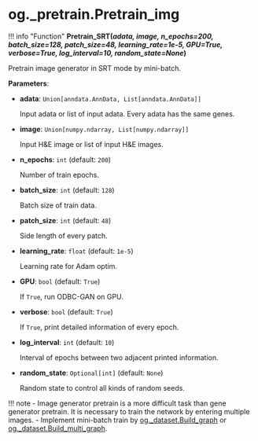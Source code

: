 # og._pretrain.Pretrain_img

!!! info "Function"
    <b>Pretrain_SRT(<i>adata, image, n_epochs=200, batch_size=128, patch_size=48, learning_rate=1e-5, GPU=True, verbose=True, log_interval=10, random_state=None</i>)</b>

Pretrain image generator in SRT mode by mini-batch.

**Parameters**:

- **adata**: `Union[anndata.AnnData, List[anndata.AnnData]]`

    Input adata or list of input adata. Every adata has the same genes.

- **image**: `Union[numpy.ndarray, List[numpy.ndarray]]`

    Input H&E image or list of input H&E images.

- **n_epochs**: `int` (default: `200`)

    Number of train epochs.

- **batch_size**: `int` (default: `128`)

    Batch size of train data.

- **patch_size**: `int` (default: `48`)

    Side length of every patch.

- **learning_rate**: `float` (default: `1e-5`)

    Learning rate for Adam optim.

- **GPU**: `bool` (default: `True`)

    If `True`, run ODBC-GAN on GPU.

- **verbose**: `bool` (default: `True`)

    If `True`, print detailed information of every epoch.

- **log_interval**: `int` (default: `10`)

    Interval of epochs between two adjacent printed information.

- **random_state**: `Optional[int]` (default: `None`)

    Random state to control all kinds of random seeds.

!!! note
    - Image generator pretrain is a more difficult task than gene generator pretrain. It is necessary to train the network by entering multiple images.
    - Implement mini-batch train by [og._dataset.Build_graph](../Dataset/Build_graph.md) or [og._dataset.Build_multi_graph](../Dataset/Build_multi_graph.md).